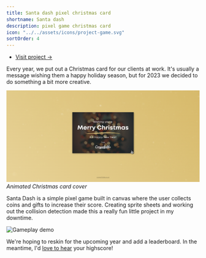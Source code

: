 ```yaml
---
title: Santa dash pixel christmas card
shortname: Santa dash
description: pixel game christmas card
icon: "../../assets/icons/project-game.svg"
sortOrder: 4
---
```


- [Visit project &rarr;](https://christmas.cooperfields.co.uk/)

Every year, we put out a Christmas card for our clients at work. It's usually a message wishing them a happy holiday season, but for 2023 we decided to do something a bit more creative.

![Christmas Card](../../assets/projectImages/christmas-card.png)
*Animated Christmas card cover*

Santa Dash is a simple pixel game built in canvas where the user collects coins and gifts to increase their score. Creating sprite sheets and working out the collision detection made this a really fun little project in my downtime.

![Gameplay demo](../../assets/projectImages/santa-game.gif)

We're hoping to reskin for the upcoming year and add a leaderboard. In the meantime, I'd [love to hear](mailto:hello@joannahosking.com) your highscore!